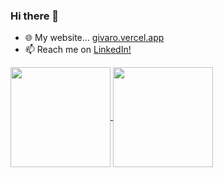 ### Hi there 👋

- 🌐 My website... [givaro.vercel.app](https://givaro.vercel.app/)
- 📫 Reach me on [LinkedIn!](https://www.linkedin.com/in/givaro/)

<a href="https://github.com/givxl33t/">
  <img height="160" align="center" src="https://github-readme-stats.vercel.app/api?username=givxl33t&show_icons=true&count_private=true&hide_rank=true&theme=github_dark" />
</a>
<a href="https://github.com/givxl33t/">
  <img height="160" align="center" src="https://github-readme-stats.vercel.app/api/top-langs/?username=givxl33t&layout=compact&langs_count=6&theme=github_dark" />
</a>

<!--
**givxl33t/givxl33t** is a ✨ _special_ ✨ repository because its `README.md` (this file) appears on your GitHub profile.

Here are some ideas to get you started:

- 🔭 I’m currently working on ...
- 🌱 I’m currently learning ...
- 👯 I’m looking to collaborate on ...
- 🤔 I’m looking for help with ...
- 💬 Ask me about ...
- 📫 How to reach me: ...
- 😄 Pronouns: ...
- ⚡ Fun fact: ...
-->
